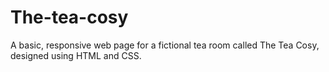 # The-tea-cosy
A basic, responsive web page for a fictional tea room called The Tea Cosy, designed using HTML and CSS.
